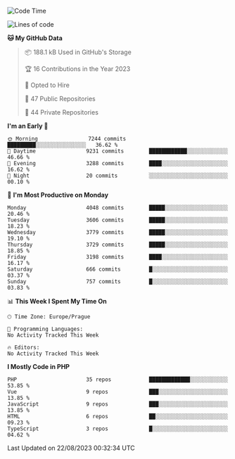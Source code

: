 <!--START_SECTION:waka-->
![Code Time](http://img.shields.io/badge/Code%20Time-1%2C583%20hrs%2058%20mins-blue)

![Lines of code](https://img.shields.io/badge/From%20Hello%20World%20I%27ve%20Written-6.4%20million%20lines%20of%20code-blue)

**🐱 My GitHub Data** 

> 📦 188.1 kB Used in GitHub's Storage 
 > 
> 🏆 16 Contributions in the Year 2023
 > 
> 💼 Opted to Hire
 > 
> 📜 47 Public Repositories 
 > 
> 🔑 44 Private Repositories 
 > 
**I'm an Early 🐤** 

```text
🌞 Morning                7244 commits        █████████░░░░░░░░░░░░░░░░   36.62 % 
🌆 Daytime                9231 commits        ████████████░░░░░░░░░░░░░   46.66 % 
🌃 Evening                3288 commits        ████░░░░░░░░░░░░░░░░░░░░░   16.62 % 
🌙 Night                  20 commits          ░░░░░░░░░░░░░░░░░░░░░░░░░   00.10 % 
```
📅 **I'm Most Productive on Monday** 

```text
Monday                   4048 commits        █████░░░░░░░░░░░░░░░░░░░░   20.46 % 
Tuesday                  3606 commits        █████░░░░░░░░░░░░░░░░░░░░   18.23 % 
Wednesday                3779 commits        █████░░░░░░░░░░░░░░░░░░░░   19.10 % 
Thursday                 3729 commits        █████░░░░░░░░░░░░░░░░░░░░   18.85 % 
Friday                   3198 commits        ████░░░░░░░░░░░░░░░░░░░░░   16.17 % 
Saturday                 666 commits         █░░░░░░░░░░░░░░░░░░░░░░░░   03.37 % 
Sunday                   757 commits         █░░░░░░░░░░░░░░░░░░░░░░░░   03.83 % 
```


📊 **This Week I Spent My Time On** 

```text
🕑︎ Time Zone: Europe/Prague

💬 Programming Languages: 
No Activity Tracked This Week

🔥 Editors: 
No Activity Tracked This Week
```

**I Mostly Code in PHP** 

```text
PHP                      35 repos            █████████████░░░░░░░░░░░░   53.85 % 
Vue                      9 repos             ███░░░░░░░░░░░░░░░░░░░░░░   13.85 % 
JavaScript               9 repos             ███░░░░░░░░░░░░░░░░░░░░░░   13.85 % 
HTML                     6 repos             ██░░░░░░░░░░░░░░░░░░░░░░░   09.23 % 
TypeScript               3 repos             █░░░░░░░░░░░░░░░░░░░░░░░░   04.62 % 
```




 Last Updated on 22/08/2023 00:32:34 UTC
<!--END_SECTION:waka-->
<!--
**AlexKratky/AlexKratky** is a ✨ _special_ ✨ repository because its `README.md` (this file) appears on your GitHub profile.

Here are some ideas to get you started:

- 🔭 I’m currently working on ...
- 🌱 I’m currently learning ...
- 👯 I’m looking to collaborate on ...
- 🤔 I’m looking for help with ...
- 💬 Ask me about ...
- 📫 How to reach me: ...
- 😄 Pronouns: ...
- ⚡ Fun fact: ...
-->

